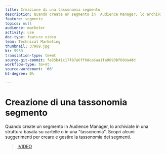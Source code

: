 ```yaml
---
title: Creazione di una tassonomia segmento
description: Quando create un segmento in  Audience Manager, lo archiviate in una struttura basata su cartelle o in una "tassonomia". Scopri alcuni suggerimenti per creare e gestire la tassonomia dei segmenti.
feature: segments
topics: null
audience: marketer
activity: use
doc-type: feature video
team: Technical Marketing
thumbnail: 37909.jpg
kt: 5933
translation-type: tm+mt
source-git-commit: fe85b41c17f87a6ffb8ca6aa1fa9093bf60da4dd
workflow-type: tm+mt
source-wordcount: '66'
ht-degree: 0%

---
```



# Creazione di una tassonomia segmento

Quando create un segmento in  Audience Manager, lo archiviate in una struttura basata su cartelle o in una &quot;tassonomia&quot;. Scopri alcuni suggerimenti per creare e gestire la tassonomia dei segmenti.

>[!VIDEO](https://video.tv.adobe.com/v/37909/?quality=12&learn=on)
